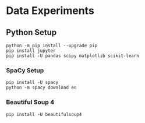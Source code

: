 # Data Experiments

## Python Setup

```(shell)
python -m pip install --upgrade pip
pip install jupyter
pip install -U pandas scipy matplotlib scikit-learn
```

### SpaCy Setup

```(shell)
pip install -U spacy
python -m spacy download en
```

### Beautiful Soup 4

```(shell)
pip install -U beautifulsoup4
```
